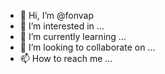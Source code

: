 - 👋 Hi, I’m @fonvap
- 👀 I’m interested in ...
- 🌱 I’m currently learning ...
- 💞️ I’m looking to collaborate on ...
- 📫 How to reach me ...

<!---
fonvap/fonvap is a ✨ special ✨ repository because its `README.md` (this file) appears on your GitHub profile.
You can click the Preview link to take a look at your changes.
--->
